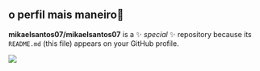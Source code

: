 ## o perfil mais maneiro🥇
**mikaelsantos07/mikaelsantos07** is a ✨ _special_ ✨ repository because its `README.md` (this file) appears on your GitHub profile.









![](https://64.media.tumblr.com/c0d515cf2c99c579179528085b97ee3c/6a6e8d40c3cecd1f-ed/s640x960/c3783b37380f575a499731a8ab0120e35ea7bc78.gifv)
